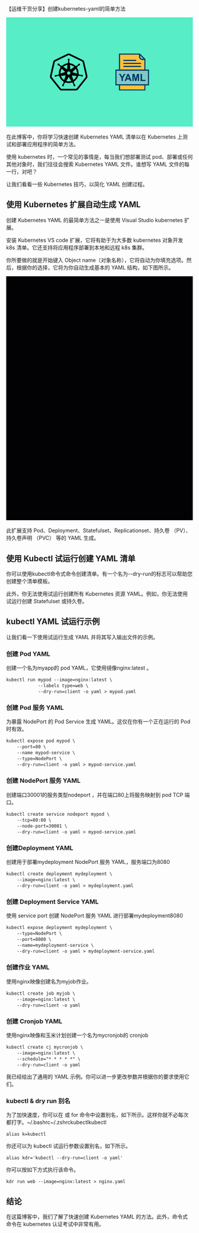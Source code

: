 【运维干货分享】创建kubernetes-yaml的简单方法

![](image-71.png)

在此博客中，你将学习快速创建 Kubernetes YAML 清单以在 Kubernetes 上测试和部署应用程序的简单方法。

使用 kubernetes 时，一个常见的事情是，每当我们想部署测试 pod、部署或任何其他对象时，我们往往会搜索 Kubernetes YAML 文件。谁想写 YAML 文件的每一行，对吧？

让我们看看一些 Kubernetes 技巧，以简化 YAML 创建过程。


## 使用 Kubernetes 扩展自动生成 YAML
创建 Kubernetes YAML 的最简单方法之一是使用 Visual Studio kubernetes 扩展。

安装 Kubernetes VS code 扩展，它将有助于为大多数 kubernetes 对象开发 k8s 清单。它还支持将应用程序部署到本地和远程 k8s 集群。

你所要做的就是开始键入 Object name（对象名称），它将自动为你填充选项。然后，根据你的选择，它将为你自动生成基本的 YAML 结构，如下图所示。

![](ks-extension.gif)

此扩展支持 Pod、Deployment、Statefulset、Replicationset、持久卷 （PV）、持久卷声明 （PVC） 等的 YAML 生成。

## 使用 Kubectl 试运行创建 YAML 清单
你可以使用kubectl命令式命令创建清单。有一个名为--dry-run的标志可以帮助您创建整个清单模板。

此外，你无法使用试运行创建所有 Kubernetes 资源 YAML。例如，你无法使用试运行创建 Statefulset 或持久卷。


## kubectl YAML 试运行示例

让我们看一下使用试运行生成 YAML 并将其写入输出文件的示例。

### 创建 Pod YAML

创建一个名为myapp的 pod YAML，它使用镜像nginx:latest 。
```
kubectl run mypod --image=nginx:latest \
            --labels type=web \
            --dry-run=client -o yaml > mypod.yaml
```
### 创建 Pod 服务 YAML
为暴露 NodePort 的 Pod Service 生成 YAML。这仅在你有一个正在运行的 Pod 时有效。

```
kubectl expose pod mypod \
    --port=80 \
    --name mypod-service \
    --type=NodePort \
    --dry-run=client -o yaml > mypod-service.yaml
```
### 创建 NodePort 服务 YAML

创建端口30001的服务类型nodeport ，并在端口80上将服务映射到 pod TCP 端口。

```
kubectl create service nodeport mypod \
    --tcp=80:80 \
    --node-port=30001 \
    --dry-run=client -o yaml > mypod-service.yaml
```
### 创建Deployment  YAML
创建用于部署mydeployment NodePort 服务 YAML，服务端口为8080

```
kubectl create deployment mydeployment \
    --image=nginx:latest \
    --dry-run=client -o yaml > mydeployment.yaml
```
### 创建 Deployment Service YAML
使用 service port 创建 NodePort 服务 YAML 进行部署mydeployment8080
```
kubectl expose deployment mydeployment \
    --type=NodePort \
    --port=8080 \
    --name=mydeployment-service \
    --dry-run=client -o yaml > mydeployment-service.yaml
```
### 创建作业 YAML
使用nginx映像创建名为myjob作业。
```
kubectl create job myjob \
    --image=nginx:latest \
    --dry-run=client -o yaml
```
### 创建 Cronjob YAML

使用nginx映像和玉米计划创建一个名为mycronjob的 cronjob

```
kubectl create cj mycronjob \
    --image=nginx:latest \
    --schedule="* * * * *" \
    --dry-run=client -o yaml
```

我已经给出了通用的 YAML 示例。你可以进一步更改参数并根据你的要求使用它们。

### kubectl & dry run 别名
为了加快速度，你可以在 或 for 命令中设置别名，如下所示。这样你就不必每次都打字。~/.bashrc~/.zshrckubectlkubectl

```
alias k=kubectl
```

你还可以为 kubectl 试运行参数设置别名，如下所示。
```
alias kdr='kubectl --dry-run=client -o yaml'
```
你可以按如下方式执行该命令。
```
kdr run web --image=nginx:latest > nginx.yaml
```
## 结论
在这篇博客中，我们了解了快速创建 Kubernetes YAML 的方法。此外，命令式命令在 kubernetes 认证考试中非常有用。